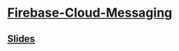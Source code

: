 # [Firebase-Cloud-Messaging](https://github.com/jirawatee/FirebaseCloudMessaging-Android)
## [Slides](https://docs.google.com/presentation/d/1HPLk1PXaGUjqTlPB6RHsgrTunJNo10kbGZ-JX_7JELw/edit?usp=sharing)
